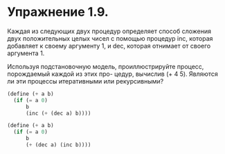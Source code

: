 # Упражнение 1.9.

Каждая из следующих двух процедур определяет способ сложения двух положительных целых 
чисел с помощью процедур inc, которая добавляет к своему аргументу 1, и dec, которая отнимает
от своего аргумента 1.

Используя подстановочную модель, проиллюстрируйте процесс, порождаемый каждой из этих про-
цедур, вычислив (+ 4 5). Являются ли эти процессы итеративными или рекурсивными?

```scheme
(define (+ a b)
  (if (= a 0)
      b
      (inc (+ (dec a) b))))
```

```scheme
(define (+ a b)
  (if (= a 0)
      b
      (+ (dec a) (inc b))))
```